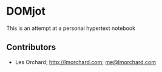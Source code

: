 # DOMjot

This is an attempt at a personal hypertext notebook

## Contributors

* Les Orchard; <http://lmorchard.com>; <me@lmorchard.com>

